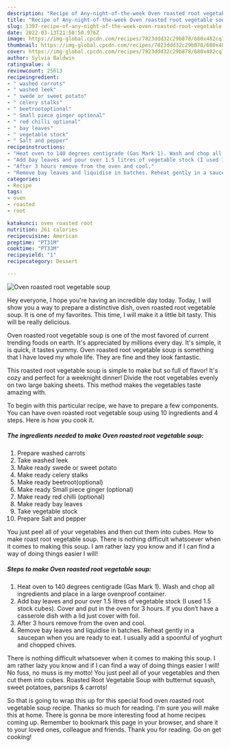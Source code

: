 ```yaml
---
description: "Recipe of Any-night-of-the-week Oven roasted root vegetable soup"
title: "Recipe of Any-night-of-the-week Oven roasted root vegetable soup"
slug: 1397-recipe-of-any-night-of-the-week-oven-roasted-root-vegetable-soup
date: 2022-03-13T21:50:50.976Z
image: https://img-global.cpcdn.com/recipes/7823ddd32c29b878/680x482cq70/oven-roasted-root-vegetable-soup-recipe-main-photo.jpg
thumbnail: https://img-global.cpcdn.com/recipes/7823ddd32c29b878/680x482cq70/oven-roasted-root-vegetable-soup-recipe-main-photo.jpg
cover: https://img-global.cpcdn.com/recipes/7823ddd32c29b878/680x482cq70/oven-roasted-root-vegetable-soup-recipe-main-photo.jpg
author: Sylvia Baldwin
ratingvalue: 4
reviewcount: 25613
recipeingredient:
- " washed carrots"
- " washed leek"
- " swede or sweet potato"
- " celery stalks"
- " beetrootoptional"
- " Small piece ginger optional"
- " red chilli optional"
- " bay leaves"
- " vegetable stock"
- " Salt and pepper"
recipeinstructions:
- "Heat oven to 140 degrees centigrade (Gas Mark 1). Wash and chop all ingredients and place in a large ovenproof container."
- "Add bay leaves and pour over 1.5 litres of vegetable stock (I used 1.5 stock cubes). Cover and put in the oven for 3 hours. If you don’t have a casserole dish with a lid just cover with foil."
- "After 3 hours remove from the oven and cool."
- "Remove bay leaves and liquidise in batches. Reheat gently in a saucepan when you are ready to eat. I usually add a spoonful of yoghurt and chopped chives."
categories:
- Recipe
tags:
- oven
- roasted
- root

katakunci: oven roasted root 
nutrition: 261 calories
recipecuisine: American
preptime: "PT31M"
cooktime: "PT33M"
recipeyield: "1"
recipecategory: Dessert

---
```



![Oven roasted root vegetable soup](https://img-global.cpcdn.com/recipes/7823ddd32c29b878/680x482cq70/oven-roasted-root-vegetable-soup-recipe-main-photo.jpg)

Hey everyone, I hope you're having an incredible day today. Today, I will show you a way to prepare a distinctive dish, oven roasted root vegetable soup. It is one of my favorites. This time, I will make it a little bit tasty. This will be really delicious.

Oven roasted root vegetable soup is one of the most favored of current trending foods on earth. It's appreciated by millions every day. It's simple, it is quick, it tastes yummy. Oven roasted root vegetable soup is something that I have loved my whole life. They are fine and they look fantastic.

This roasted root vegetable soup is simple to make but so full of flavor! It&#39;s cozy and perfect for a weeknight dinner! Divide the root vegetables evenly on two large baking sheets. This method makes the vegetables taste amazing with.


To begin with this particular recipe, we have to prepare a few components. You can have oven roasted root vegetable soup using 10 ingredients and 4 steps. Here is how you cook it.

<!--inarticleads1-->

##### The ingredients needed to make Oven roasted root vegetable soup:

1. Prepare  washed carrots
1. Take  washed leek
1. Make ready  swede or sweet potato
1. Make ready  celery stalks
1. Make ready  beetroot(optional)
1. Make ready  Small piece ginger (optional)
1. Make ready  red chilli (optional)
1. Make ready  bay leaves
1. Take  vegetable stock
1. Prepare  Salt and pepper


You just peel all of your vegetables and then cut them into cubes. How to make roast root vegetable soup. There is nothing difficult whatsoever when it comes to making this soup. I am rather lazy you know and if I can find a way of doing things easier I will! 

<!--inarticleads2-->

##### Steps to make Oven roasted root vegetable soup:

1. Heat oven to 140 degrees centigrade (Gas Mark 1). Wash and chop all ingredients and place in a large ovenproof container.
1. Add bay leaves and pour over 1.5 litres of vegetable stock (I used 1.5 stock cubes). Cover and put in the oven for 3 hours. If you don’t have a casserole dish with a lid just cover with foil.
1. After 3 hours remove from the oven and cool.
1. Remove bay leaves and liquidise in batches. Reheat gently in a saucepan when you are ready to eat. I usually add a spoonful of yoghurt and chopped chives.


There is nothing difficult whatsoever when it comes to making this soup. I am rather lazy you know and if I can find a way of doing things easier I will! No fuss, no muss is my motto! You just peel all of your vegetables and then cut them into cubes. Roasted Root Vegetable Soup with butternut squash, sweet potatoes, parsnips &amp; carrots! 

So that is going to wrap this up for this special food oven roasted root vegetable soup recipe. Thanks so much for reading. I'm sure you will make this at home. There is gonna be more interesting food at home recipes coming up. Remember to bookmark this page in your browser, and share it to your loved ones, colleague and friends. Thank you for reading. Go on get cooking!
